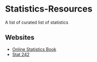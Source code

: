 # Statistics-Resources

A list of curated list of statistics 


## Websites 

  - [Online Statistics Book](https://onlinestatbook.com/2/index.html)
  - [Stat 242](https://bookdown.org/ltupper/242s22_notes/mlr-conditions-and-diagnostics.html)
